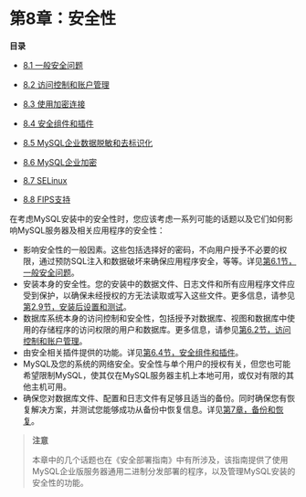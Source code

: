 # 第8章：安全性

**目录**

- [8.1 一般安全问题](./08.01.一般安全问题/08.01.00.一般安全问题.md)

- [8.2 访问控制和账户管理](./08.02.访问控制和账户管理/08.02.00.访问控制和账户管理.md)
- [8.3 使用加密连接](./08.03.使用加密连接/08.03.00.使用加密连接.md)
- [8.4 安全组件和插件](./08.04.安全组件和插件/08.04.00.安全组件和插件.md)
- [8.5 MySQL企业数据脱敏和去标识化](./08.05.MySQL企业数据脱敏和去标识化/08.05.00.MySQL企业数据脱敏和去标识化.md)
- [8.6 MySQL企业加密](./08.06.MySQL企业加密/08.06.00.MySQL企业加密.md)
- [8.7 SELinux](./08.07.SELinux/08.07.00.SELinux.md)
- [8.8 FIPS支持](08.08.FIPS支持.md)

在考虑MySQL安装中的安全性时，您应该考虑一系列可能的话题以及它们如何影响MySQL服务器及相关应用程序的安全性：
- 影响安全性的一般因素。这些包括选择好的密码，不向用户授予不必要的权限，通过预防SQL注入和数据破坏来确保应用程序安全，等等。详见[第6.1节，一般安全问题](08.01.一般安全问题/08.01.00.一般安全问题.md)。
- 安装本身的安全性。您的安装中的数据文件、日志文件和所有应用程序文件应受到保护，以确保未经授权的方无法读取或写入这些文件。更多信息，请参见[第2.9节，安装后设置和测试](../02.安装和升级MySQL/02.09.安装后设置和测试.md)。
- 数据库系统本身的访问控制和安全性，包括授予对数据库、视图和数据库中使用的存储程序的访问权限的用户和数据库。更多信息，请参见[第6.2节，访问控制和账户管理](08.02.访问控制和账户管理.md)。
- 由安全相关插件提供的功能。详见[第6.4节，安全组件和插件](08.04.安全组件和插件.md)。
- MySQL及您的系统的网络安全。安全性与单个用户的授权有关，但您也可能希望限制MySQL，使其仅在MySQL服务器主机上本地可用，或仅对有限的其他主机可用。
- 确保您对数据库文件、配置和日志文件有足够且适当的备份。同时确保您有恢复解决方案，并测试您能够成功从备份中恢复信息。详见[第7章，备份和恢复](../07.备份和恢复.md)。

> **注意**
>
> 本章中的几个话题也在《安全部署指南》中有所涉及，该指南提供了使用MySQL企业版服务器通用二进制分发部署的程序，以及管理MySQL安装的安全性的功能。